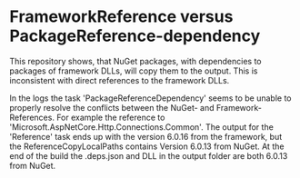 # FrameworkReference versus PackageReference-dependency
This repository shows, that NuGet packages, with dependencies to packages of framework DLLs, will copy them to the output. This is inconsistent with direct references to the framework DLLs.

In the logs the task 'PackageReferenceDependency' seems to be unable to properly resolve the conflicts between the NuGet- and Framework-References. For example the reference to 'Microsoft.AspNetCore.Http.Connections.Common'. The output for the 'Reference' task ends up with the version 6.0.16 from the framework, but the ReferenceCopyLocalPaths contains Version 6.0.13 from NuGet. At the end of the build the .deps.json and DLL in the output folder are both 6.0.13 from NuGet.